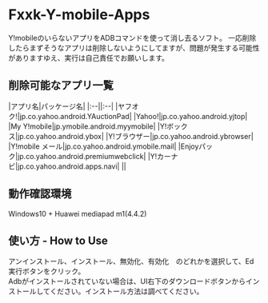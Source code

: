 # Fxxk-Y-mobile-Apps
Y!mobileのいらないアプリをADBコマンドを使って消し去るソフト。 
一応削除したらまずそうなアプリは削除しないようにしてますが、問題が発生する可能性がありますゆえ、実行は自己責任でお願いします。  

## 削除可能なアプリ一覧
|アプリ名|パッケージ名|
|:--||:--|
|ヤフオク!|jp.co.yahoo.android.YAuctionPad|
|Yahoo!|jp.co.yahoo.android.yjtop|
|My Y!mobile|jp.ymobile.android.myymobile|
|Y!ボックス|jp.co.yahoo.android.ybox|
|Y!ブラウザー|jp.co.yahoo.android.ybrowser|
|Y!mobile メール|jp.co.yahoo.android.ymobile.mail|
|Enjoyパック|jp.co.yahoo.android.premiumwebclick|
|Y!カーナビ|jp.co.yahoo.android.apps.navi|
||


## 動作確認環境
Windows10 + Huawei mediapad m1(4.4.2)

## 使い方 - How to Use
アンインストール、インストール、無効化、有効化　のどれかを選択して、Ed実行ボタンをクリック。  
Adbがインストールされていない場合は、UI右下のダウンロードボタンからインストールしてください。インストール方法は調べてください。
